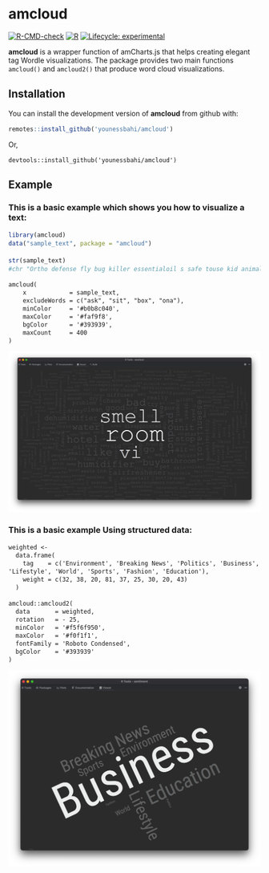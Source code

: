 
# amcloud
<!-- badges: start -->
[![R-CMD-check](https://github.com/younessbahi/amcloud/actions/workflows/R-CMD-check/badge.svg)](https://github.com/younessbahi/amcloud/actions/workflows/r.yml)
[![R](https://github.com/younessbahi/amcloud/actions/workflows/r.yml/badge.svg?branch=main)](https://github.com/younessbahi/amcloud/actions/workflows/r.yml)
[![Lifecycle: experimental](https://img.shields.io/badge/lifecycle-experimental-orange.svg)](https://lifecycle.r-lib.org/articles/stages.html#experimental)
<!-- badges: end -->


**amcloud** is a wrapper function of amCharts.js that helps creating elegant tag Wordle visualizations.
The package provides two main functions `amcloud()` and `amcloud2()` that produce word cloud visualizations.


## Installation

You can install the development version of **amcloud** from github with:

``` r
remotes::install_github('younessbahi/amcloud')
```
Or,
```
devtools::install_github('younessbahi/amcloud')
```

## Example

### This is a basic example which shows you how to visualize a text:

``` r
library(amcloud)
data("sample_text", package = "amcloud")

str(sample_text)
#chr "Ortho defense fly bug killer essentialoil s safe touse kid animaln airwick liquid airfreshener useless product "| __truncated__
```

```
amcloud(
    x            = sample_text,
    excludeWords = c("ask", "sit", "box", "ona"),
    minColor     = '#b0b8c040',
    maxColor     = '#faf9f8', 
    bgColor      = '#393939', 
    maxCount     = 400
)
```
![./amcloud/blob/main/figures/amcloud-01.png](https://github.com/younessbahi/amcloud/blob/main/figures/amcloud-01.png?raw=true)


### This is a basic example Using structured data:
```
weighted <-
  data.frame(
    tag    = c('Environment', 'Breaking News', 'Politics', 'Business', 'Lifestyle', 'World', 'Sports', 'Fashion', 'Education'),
    weight = c(32, 38, 20, 81, 37, 25, 30, 20, 43)
  )

amcloud::amcloud2(
  data       = weighted,
  rotation   = - 25,
  minColor   = '#f5f6f950',
  maxColor   = '#f0f1f1',
  fontFamily = 'Roboto Condensed',
  bgColor    = '#393939'
)
```

![./amcloud/blob/main/figures/amcloud-02.png](https://github.com/younessbahi/amcloud/blob/main/figures/amcloud-02.png?raw=true)